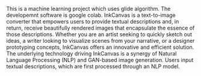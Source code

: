 This is a machine learning project which uses glide algorithm. The developemnt software is google colab.
InkCanvas is a text-to-image converter that empowers users to provide textual descriptions and, in return, receive beautifully rendered images that encapsulate the essence of those descriptions.
Whether you are an artist seeking to quickly sketch out ideas, a writer looking to visualize scenes from your narrative, or a designer prototyping concepts, InkCanvas offers an innovative and efficient solution.
The underlying technology driving InkCanvas is a synergy of Natural Language Processing (NLP) and GAN-based image generation. Users input textual descriptions, which are first processed through an NLP model.

